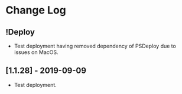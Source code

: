 # Change Log

## !Deploy

* Test deployment having removed dependency of PSDeploy due to issues on MacOS.

## [1.1.28] - 2019-09-09

* Test deployment.
